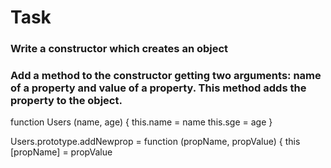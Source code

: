 # Task
### Write a constructor which creates an object
### Add a method to the constructor getting two arguments: name of a property and value of a property. This method adds the property to the object.

function Users (name, age) {
    this.name = name
    this.sge = age 
}

Users.prototype.addNewprop = function (propName, propValue) {
        this [propName] = propValue
